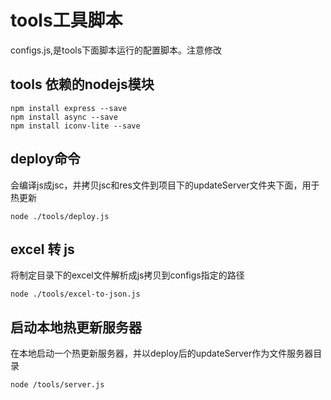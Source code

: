 # tools工具脚本
configs.js,是tools下面脚本运行的配置脚本。注意修改 

## tools 依赖的nodejs模块
    npm install express --save
    npm install async --save
    npm install iconv-lite --save
    
## deploy命令
会编译js成jsc，并拷贝jsc和res文件到项目下的updateServer文件夹下面，用于热更新

    node ./tools/deploy.js

## excel 转 js
将制定目录下的excel文件解析成js拷贝到configs指定的路径

    node ./tools/excel-to-json.js

## 启动本地热更新服务器
在本地启动一个热更新服务器，并以deploy后的updateServer作为文件服务器目录

    node /tools/server.js